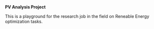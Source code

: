 **PV Analysis Project**

This is a playground for the research job in the field on Reneable Energy optimization tasks.
